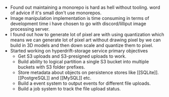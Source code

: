 - Found out maintaining a monorepo is hard as hell without tooling. word of advice if it's small don't use monorepos.
- Image manipulation implementation is time consuming in terms of development time i have chosen to go with discord/lilliput image processing server.
- I found out how to generate lot of pixel are with using quantization which means we can generate lot of pixel art without drawing pixel by we can build in 3D models and then down scale and quantize them to pixel.
- Started working on hyperdrift-storage service primary objectives
	- Get S3 uploads and S3-presigned uploads to work.
	- Build ability to logical partition a single S3 bucket into multiple buckets with S3 folder prefixes.
	- Store metadata about objects on persistence stores like [[SQLite]]. [[PostgreSQL]] and [[MySQL]] etc.
	- Build a event system to output events for different file uploads.
	- Build a job system to track the file upload status.